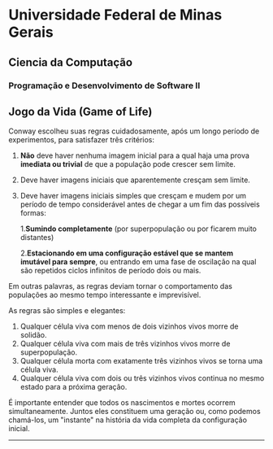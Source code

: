 <h1>Universidade Federal de Minas Gerais</h1>
<h2>Ciencia da Computação</h2>

<h3>Programação e Desenvolvimento de Software II</h3>


## **Jogo da Vida (Game of Life)** 

Conway escolheu suas regras cuidadosamente, após um longo período de experimentos, para satisfazer três critérios:

1. **Não** deve haver nenhuma imagem inicial para a qual haja uma prova **imediata ou trivial** de que a população pode crescer sem limite.

2. Deve haver imagens iniciais que aparentemente cresçam sem limite.

3. Deve haver imagens iniciais simples que cresçam e mudem por um período de tempo considerável antes de chegar a um fim das possíveis formas:

   1.**Sumindo completamente** (por superpopulação ou por ficarem muito distantes)
   
   2.**Estacionando em uma configuração estável que se mantem imutável para sempre**, ou entrando em uma fase de oscilação na qual são repetidos ciclos infinitos de período dois ou mais.


Em outras palavras, as regras deviam tornar o comportamento das populações ao mesmo tempo interessante e imprevisível.

<b1>As regras são simples e elegantes:</b1>

1. Qualquer célula viva com menos de dois vizinhos vivos morre de solidão.
2. Qualquer célula viva com mais de três vizinhos vivos morre de superpopulação.
3. Qualquer célula morta com exatamente três vizinhos vivos se torna uma célula viva.
4. Qualquer célula viva com dois ou três vizinhos vivos continua no mesmo estado para a próxima geração.

  É importante entender que todos os nascimentos e mortes ocorrem simultaneamente. Juntos eles constituem uma geração ou, como podemos chamá-los, um "instante" na história da vida completa da configuração inicial.

---
